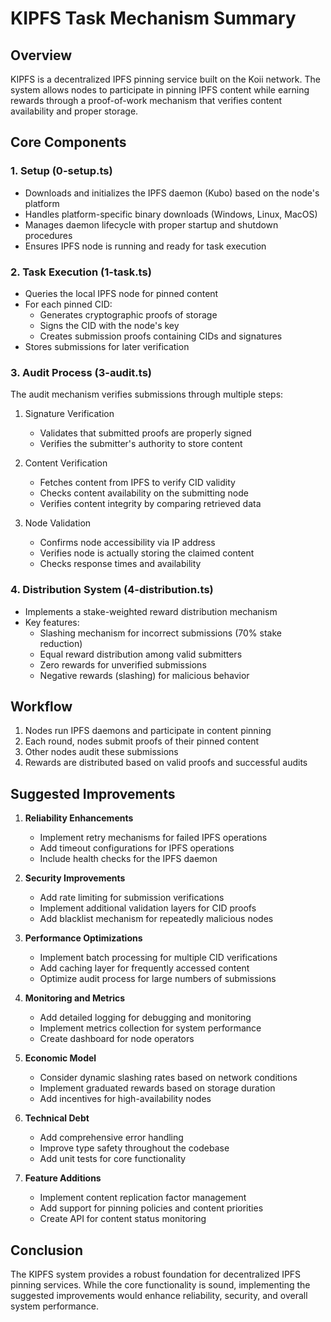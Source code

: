 # KIPFS Task Mechanism Summary

## Overview
KIPFS is a decentralized IPFS pinning service built on the Koii network. The system allows nodes to participate in pinning IPFS content while earning rewards through a proof-of-work mechanism that verifies content availability and proper storage.

## Core Components

### 1. Setup (0-setup.ts)
- Downloads and initializes the IPFS daemon (Kubo) based on the node's platform
- Handles platform-specific binary downloads (Windows, Linux, MacOS)
- Manages daemon lifecycle with proper startup and shutdown procedures
- Ensures IPFS node is running and ready for task execution

### 2. Task Execution (1-task.ts)
- Queries the local IPFS node for pinned content
- For each pinned CID:
  - Generates cryptographic proofs of storage
  - Signs the CID with the node's key
  - Creates submission proofs containing CIDs and signatures
- Stores submissions for later verification

### 3. Audit Process (3-audit.ts)
The audit mechanism verifies submissions through multiple steps:
1. Signature Verification
   - Validates that submitted proofs are properly signed
   - Verifies the submitter's authority to store content

2. Content Verification
   - Fetches content from IPFS to verify CID validity
   - Checks content availability on the submitting node
   - Verifies content integrity by comparing retrieved data

3. Node Validation
   - Confirms node accessibility via IP address
   - Verifies node is actually storing the claimed content
   - Checks response times and availability

### 4. Distribution System (4-distribution.ts)
- Implements a stake-weighted reward distribution mechanism
- Key features:
  - Slashing mechanism for incorrect submissions (70% stake reduction)
  - Equal reward distribution among valid submitters
  - Zero rewards for unverified submissions
  - Negative rewards (slashing) for malicious behavior

## Workflow
1. Nodes run IPFS daemons and participate in content pinning
2. Each round, nodes submit proofs of their pinned content
3. Other nodes audit these submissions
4. Rewards are distributed based on valid proofs and successful audits

## Suggested Improvements

1. **Reliability Enhancements**
   - Implement retry mechanisms for failed IPFS operations
   - Add timeout configurations for IPFS operations
   - Include health checks for the IPFS daemon

2. **Security Improvements**
   - Add rate limiting for submission verifications
   - Implement additional validation layers for CID proofs
   - Add blacklist mechanism for repeatedly malicious nodes

3. **Performance Optimizations**
   - Implement batch processing for multiple CID verifications
   - Add caching layer for frequently accessed content
   - Optimize audit process for large numbers of submissions

4. **Monitoring and Metrics**
   - Add detailed logging for debugging and monitoring
   - Implement metrics collection for system performance
   - Create dashboard for node operators

5. **Economic Model**
   - Consider dynamic slashing rates based on network conditions
   - Implement graduated rewards based on storage duration
   - Add incentives for high-availability nodes

6. **Technical Debt**
   - Add comprehensive error handling
   - Improve type safety throughout the codebase
   - Add unit tests for core functionality

7. **Feature Additions**
   - Implement content replication factor management
   - Add support for pinning policies and content priorities
   - Create API for content status monitoring

## Conclusion
The KIPFS system provides a robust foundation for decentralized IPFS pinning services. While the core functionality is sound, implementing the suggested improvements would enhance reliability, security, and overall system performance. 